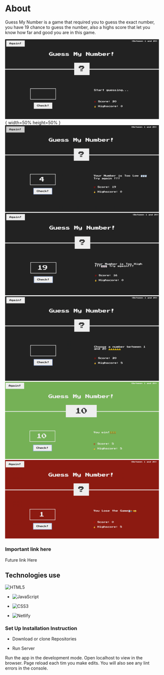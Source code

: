 # About  

Guess My Number is a game that required you to guess the exact number, you have 19 chance to guess the number, also a highs score that let you know how far and good you are in this game.

![Number1](./Images/Number%201.jpg){ width=50% height=50% }
![Number2](./Images/Number%202.jpg)
![Number3](./Images/Number%203.jpg)
![Number4](./Images/Number%204.jpg)
![Number5](./Images/Number%205.jpg)
![Number6](./Images/Number%206.jpg)







### Important link here 
 Future link Here




## Technologies use 

![HTML5](https://img.shields.io/badge/html5-%23E34F26.svg?style=for-the-badge&logo=html5&logoColor=white)

- ![JavaScript](https://img.shields.io/badge/javascript-%23323330.svg?style=for-the-badge&logo=javascript&logoColor=%23F7DF1E)


- ![CSS3](https://img.shields.io/badge/css3-%231572B6.svg?style=for-the-badge&logo=css3&logoColor=white)


- ![Netlify](https://img.shields.io/badge/netlify-%23000000.svg?style=for-the-badge&logo=netlify&logoColor=#00C7B7)




### Set Up Installation Instruction 

- Download or clone Repositories 

-  Run Server 

Run the app in the development mode. Open localhost to view in the browser.
Page reload each tim you make edits. You will also see any lint errors in the console.
